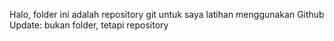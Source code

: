 Halo, folder ini adalah repository git untuk saya latihan menggunakan Github
Update: bukan folder, tetapi repository
